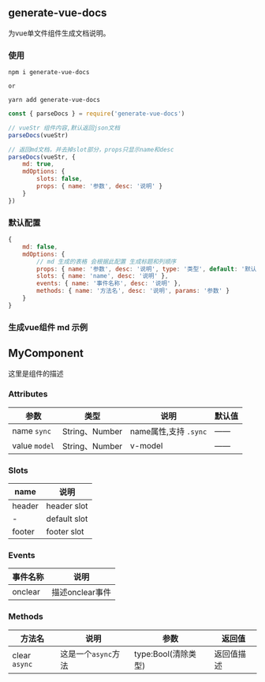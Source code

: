 ## generate-vue-docs
为vue单文件组件生成文档说明。

### 使用
``` 
npm i generate-vue-docs

or 

yarn add generate-vue-docs
```

``` js
const { parseDocs } = require('generate-vue-docs')

// vueStr 组件内容,默认返回json文档
parseDocs(vueStr) 

// 返回md文档，并去掉slot部分，props只显示name和desc
parseDocs(vueStr, {
    md: true,
    mdOptions: {
        slots: false,
        props: { name: '参数', desc: '说明' }
    }
})
```

### 默认配置
``` js
{
    md: false,
    mdOptions: {
        // md 生成的表格 会根据此配置 生成标题和列顺序
        props: { name: '参数', desc: '说明', type: '类型', default: '默认值' },
        slots: { name: 'name', desc: '说明' },
        events: { name: '事件名称', desc: '说明' },
        methods: { name: '方法名', desc: '说明', params: '参数' }
    }
}
```

### 生成vue组件 md 示例

## MyComponent
这里是组件的描述


### Attributes
| 参数          | 类型           | 说明                  | 默认值 |
| ------------- | -------------- | --------------------- | ------ |
| name `sync`   | String、Number | name属性,支持 `.sync` | ——     |
| value `model` | String、Number | v-model               | ——     |


### Slots
| name   | 说明         |
| ------ | ------------ |
| header | header slot  |
| -      | default slot |
| footer | footer slot  |


### Events
| 事件名称 | 说明            |
| -------- | --------------- |
| onclear  | 描述onclear事件 |


### Methods
| 方法名        | 说明              | 参数                | 返回值     |
| ------------- | ----------------- | ------------------- | ---------- |
| clear `async` | 这是一个`async`方法 | type:Bool(清除类型) | 返回值描述 |